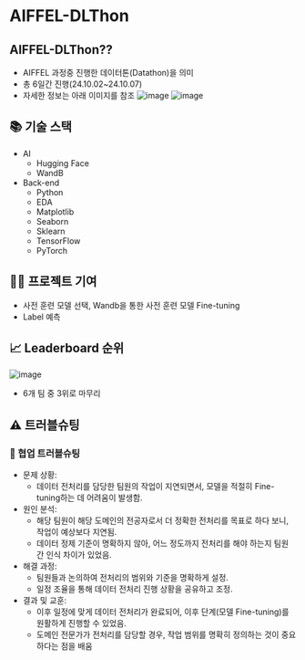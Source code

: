 # AIFFEL-DLThon

## AIFFEL-DLThon??
  - AIFFEL 과정중 진행한 데이터톤(Datathon)을 의미
  - 총 6일간 진행(24.10.02~24.10.07)
  - 자세한 정보는 아래 이미지를 참조 
![image](https://github.com/user-attachments/assets/c2f375eb-40b6-4b7b-9dec-adab8fd00fdc)
![image](https://github.com/user-attachments/assets/3a2240e4-f036-4027-91d2-5b1f799fa587)

## 📚 기술 스택
  - AI
    - Hugging Face
    - WandB
  - Back-end
    - Python
    - EDA
    - Matplotlib
    - Seaborn
    - Sklearn
    - TensorFlow
    - PyTorch

## 🧑‍💻 프로젝트 기여
  - 사전 훈련 모델 선택, Wandb을 통한 사전 훈련 모델 Fine-tuning
  - Label 예측

## 📈 Leaderboard 순위
![image](https://github.com/user-attachments/assets/3109c422-4364-4d94-9c2f-000384ee4ccb)
  - 6개 팀 중 3위로 마무리

## ⚠️ 트러블슈팅

### 🤝 협업 트러블슈팅 
  - 문제 상황:
    - 데이터 전처리를 담당한 팀원의 작업이 지연되면서, 모델을 적절히 Fine-tuning하는 데 어려움이 발생함.
  - 원인 분석:
    - 해당 팀원이 해당 도메인의 전공자로서 더 정확한 전처리를 목표로 하다 보니, 작업이 예상보다 지연됨.
    - 데이터 정제 기준이 명확하지 않아, 어느 정도까지 전처리를 해야 하는지 팀원 간 인식 차이가 있었음.
  - 해결 과정:
    - 팀원들과 논의하여 전처리의 범위와 기준을 명확하게 설정.
    - 일정 조율을 통해 데이터 전처리 진행 상황을 공유하고 조정.
  - 결과 및 교훈:
    - 이후 일정에 맞게 데이터 전처리가 완료되어, 이후 단계(모델 Fine-tuning)를 원활하게 진행할 수 있었음.
    - 도메인 전문가가 전처리를 담당할 경우, 작업 범위를 명확히 정의하는 것이 중요하다는 점을 배움

